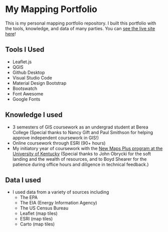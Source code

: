 # My Mapping Portfolio

This is my personal mapping portfolio repository. I built this portfolio with the tools, knowledge, and data of many parties. You can [see the live site here](https://phillipashford.github.io/673-portfolio/)!

## Tools I Used
- Leaflet.js
- QGIS
- Github Desktop
- Visual Studio Code
- Material Design Bootstrap
- Bootswatch
- Font Awesome
- Google Fonts

## Knowledge I used
- 3 semesters of GIS coursework as an undergrad student at Berea College (Special thanks to Nancy Gift and Paul Smithson for helping approve independent coursework in GIS!)
- Online coursework through ESRI (90+ hours)
- My initiatory year of coursework with the [New Maps Plus program at the University of Kentucky](https://newmapsplus.as.uky.edu/) (Special thanks to John Obrycki for the soft landing and the wealth of resources, and to Boyd Shearer for the patience during office hours and diligence in technical feedback.)

## Data I used
- I used data from a variety of sources including
  - The EPA
  - The EIA (Energy Information Agency)
  - The US Census Bureau
  - Leaflet (map tiles)
  - ESRI (map tiles)
  - Carto (map tiles)
